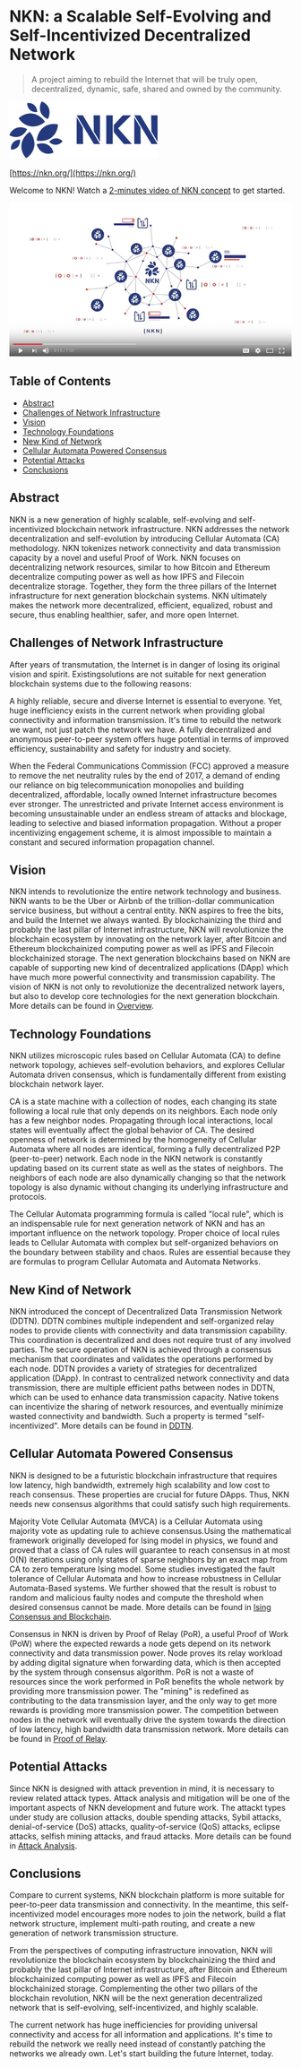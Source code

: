 # NKN: a Scalable Self-Evolving and Self-Incentivized Decentralized Network

> A project aiming to rebuild the Internet that will be truly open,
  decentralized, dynamic, safe, shared and owned by the community.

[![nkn.org](img/nkn_logo.png)](https://nkn.org/)

[https://nkn.org/](https://nkn.org/)

Welcome to NKN! Watch a [2-minutes video of NKN
concept](https://youtu.be/cT29i3-ImQk) to get started.

[![NKN Introduction](img/nkn_intro_video.png)](https://youtu.be/cT29i3-ImQk)

## Table of Contents

- [Abstract](#abstract)
- [Challenges of Network Infrastructure](#challenges-of-network-infrastructure)
- [Vision](#vision)
- [Technology Foundations](#technology-foundations)
- [New Kind of Network](#new-kind-of-network)
- [Cellular Automata Powered Consensus](#cellular-automata-consensus)
- [Potential Attacks](#potential-attacks)
- [Conclusions](#conclusions)


## Abstract

NKN is a new generation of highly scalable, self-evolving and
self-incentivized blockchain network infrastructure. NKN addresses the
network decentralization and self-evolution by introducing Cellular
Automata (CA) methodology. NKN tokenizes network connectivity and data
transmission capacity by a novel and useful Proof of Work. NKN focuses
on decentralizing network resources, similar to how Bitcoin and
Ethereum decentralize computing power as well as how IPFS and Filecoin
decentralize storage. Together, they form the three pillars of the
Internet infrastructure for next generation blockchain systems. NKN
ultimately makes the network more decentralized, efficient, equalized,
robust and secure, thus enabling healthier, safer, and more open
Internet.


## Challenges of Network Infrastructure

After years of transmutation, the Internet is in danger of losing its
original vision and spirit.  Existingsolutions are not suitable for next
 generation blockchain systems due to the following reasons:

A highly reliable, secure and diverse Internet is essential to
everyone. Yet, huge inefficiency exists in the current network when
providing global connectivity and information transmission. It's time
to rebuild the network we want, not just patch the network we have. A
fully decentralized and anonymous peer-to-peer system offers huge
potential in terms of improved efficiency, sustainability and safety
for industry and society.

When the Federal Communications Commission (FCC) approved
 a measure to remove the net neutrality rules by the end of 2017, a demand 
 of ending our reliance on big telecommunication monopolies and building
decentralized, affordable, locally owned Internet infrastructure becomes ever 
stronger. The unrestricted and private Internet access environment is becoming 
unsustainable under an endless stream of attacks and blockage, leading to selective
 and biased information propagation. Without a proper incentivizing engagement 
 scheme, it is almost impossible to maintain a constant and secured information
propagation channel.

## Vision

NKN intends to revolutionize the entire network technology and business. NKN wants
 to be the Uber or Airbnb of the trillion-dollar communication service business, but 
 without a central entity. NKN aspires to free the bits, and build the Internet we 
 always wanted. By blockchainizing the third and probably the last pillar of 
 Internet infrastructure,  NKN will revolutionize the blockchain ecosystem by innovating
 on the network layer, after Bitcoin and Ethereum blockchainized computing power as 
well as IPFS and Filecoin blockchainized storage. The next generation blockchains based
 on NKN are capable of supporting new kind of decentralized applications (DApp)
 which have much more powerful connectivity and transmission capability. The vision of
 NKN is not only to revolutionize the decentralized network layers, but also to develop
core technologies for the next generation blockchain. More details can be found in [Overview](https://github.com/nknorg/nkn/blob/master/doc/tech_design_doc/overview.md).

## Technology Foundations

NKN utilizes microscopic rules based on Cellular Automata (CA) to define
network topology, achieves self-evolution behaviors, and explores
Cellular Automata driven consensus, which is fundamentally different
from existing blockchain network layer.

CA is a state machine with a collection of nodes, each changing its state
 following a local rule that only depends on its neighbors. Each node only
 has a few neighbor nodes. Propagating through local interactions, local states 
 will eventually affect the global behavior of CA. The desired openness of 
 network is determined by the homogeneity of Cellular Automata where all nodes
 are identical, forming a fully decentralized P2P (peer-to-peer) network. Each
 node in the NKN network is constantly updating based on its current state as
well as the states of neighbors. The neighbors of each node are also dynamically 
changing so that the network topology is also dynamic without changing its 
underlying infrastructure and protocols.

The Cellular Automata programming formula is called "local rule",
which is an indispensable rule for next generation network of NKN and
has an important influence on the network topology. Proper choice of
local rules leads to Cellular Automata with complex but self-organized
behaviors on the boundary between stability and chaos. Rules are
essential because they are formulas to program Cellular Automata and
Automata Networks.


## New Kind of Network

NKN introduced the concept of Decentralized Data Transmission Network
(DDTN). DDTN combines multiple independent and self-organized relay
nodes to provide clients with connectivity and data transmission
capability. This coordination is decentralized and does not require
trust of any involved parties. The secure operation of NKN is achieved
through a consensus mechanism that coordinates and validates the
operations performed by each node. DDTN provides a variety of
strategies for decentralized application (DApp). In contrast to centralized 
network connectivity and data transmission, there are multiple efficient
paths between nodes in DDTN, which can be used to enhance data transmission
capacity. Native tokens can incentivize the sharing of network resources, and
eventually minimize wasted connectivity and bandwidth. Such a property is
termed "self-incentivized". More details can be found in [DDTN](https://github.com/nknorg/nkn/blob/master/doc/tech_design_doc/distributed_data_transmission_network.md).

## Cellular Automata Powered Consensus

NKN is designed to be a futuristic blockchain infrastructure that
requires low latency, high bandwidth, extremely high scalability and
low cost to reach consensus. These properties are crucial for future
DApps. Thus, NKN needs new consensus algorithms that could satisfy
such high requirements.

Majority Vote Cellular Automata (MVCA) is a Cellular Automata using
majority vote as updating rule to achieve consensus.Using the mathematical
 framework originally developed for Ising model in physics, we found and 
 proved that a class of CA rules will guarantee to reach consensus in at most
O(N) iterations using only states of sparse neighbors by an exact map from 
CA to zero temperature Ising model. Some studies investigated the fault 
 tolerance of Cellular Automata and how to increase robustness in Cellular 
Automata-Based systems. We further showed that the result is robust to random
 and malicious faulty nodes and compute the threshold when desired consensus
 cannot be made. More details can be found in [Ising Consensus and Blockchain](https://github.com/nknorg/nkn/blob/master/doc/tech_design_doc/consensus_and_blockchain.md).

Consensus in NKN is driven by Proof of Relay (PoR), a useful Proof of
Work (PoW) where the expected rewards a node gets depend on its
network connectivity and data transmission power. Node proves its
relay workload by adding digital signature when forwarding data, which
is then accepted by the system through consensus algorithm. PoR is not a 
waste of resources since the work performed in PoR benefits the whole network
 by providing more transmission power. The "mining" is redefined as contributing
 to the data transmission layer, and the only way to get more rewards is providing 
 more transmission power. The competition between nodes in the network will eventually
drive the system towards the direction of low latency, high bandwidth data transmission network.
More details can be found in [Proof of Relay](https://github.com/nknorg/nkn/blob/master/doc/tech_design_doc/proof_of_relay.md).

## Potential Attacks

Since NKN is designed with attack prevention in mind, it is necessary
to review related attack types. Attack analysis and mitigation will be
one of the important aspects of NKN development and future work.
The attackt types under study are collusion attacks, double spending 
attacks, Sybil attacks, denial-of-service (DoS) attacks, quality-of-service
 (QoS) attacks, eclipse attacks, selfish mining attacks, and fraud attacks.
 More details can be found in [Attack Analysis](https://github.com/nknorg/nkn/blob/master/doc/tech_design_doc/attack_analysis.md).

## Conclusions

Compare to current systems, NKN blockchain platform is more suitable
for peer-to-peer data transmission and connectivity. In the meantime,
this self-incentivized model encourages more nodes to join the
network, build a flat network structure, implement multi-path routing,
and create a new generation of network transmission structure.

From the perspectives of computing infrastructure innovation, NKN will
revolutionize the blockchain ecosystem by blockchainizing the third
and probably the last pillar of Internet infrastructure, after Bitcoin
and Ethereum blockchainized computing power as well as IPFS and
Filecoin blockchainized storage. Complementing the other two pillars
of the blockchain revolution, NKN will be the next generation
decentralized network that is self-evolving, self-incentivized, and
highly scalable.

The current network has huge inefficiencies for providing universal
connectivity and access for all information and applications. It's
time to rebuild the network we really need instead of constantly
patching the networks we already own. Let's start building the future
Internet, today.